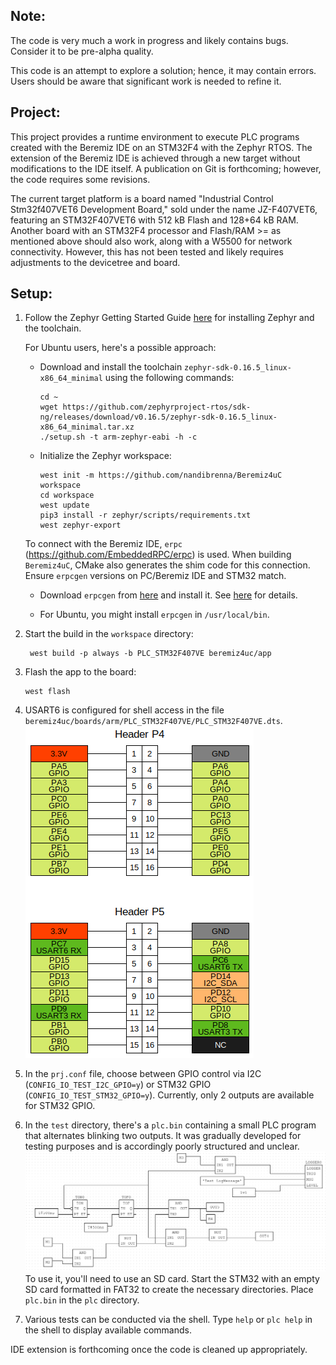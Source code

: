 ## Note:

The code is very much a work in progress and likely contains bugs. Consider it to be pre-alpha quality.

This code is an attempt to explore a solution; hence, it may contain errors. Users should be aware that significant work is needed to refine it.

## Project:

This project provides a runtime environment to execute PLC programs created with the Beremiz IDE on an STM32F4 with the Zephyr RTOS. The extension of the Beremiz IDE is achieved through a new target without modifications to the IDE itself. A publication on Git is forthcoming; however, the code requires some revisions.

The current target platform is a board named "Industrial Control Stm32f407VET6 Development Board," sold under the name JZ-F407VET6, featuring an STM32F407VET6 with 512 kB Flash and 128+64 kB RAM. Another board with an STM32F4 processor and Flash/RAM >= as mentioned above should also work, along with a W5500 for network connectivity. However, this has not been tested and likely requires adjustments to the devicetree and board.

## Setup:

1. Follow the Zephyr Getting Started Guide [here](https://docs.zephyrproject.org/3.6.0/develop/getting_started/index.html) for installing Zephyr and the toolchain.

   For Ubuntu users, here's a possible approach:

   - Download and install the toolchain `zephyr-sdk-0.16.5_linux-x86_64_minimal` using the following commands:
     ```
     cd ~
     wget https://github.com/zephyrproject-rtos/sdk-ng/releases/download/v0.16.5/zephyr-sdk-0.16.5_linux-x86_64_minimal.tar.xz
     ./setup.sh -t arm-zephyr-eabi -h -c
     ```

   - Initialize the Zephyr workspace:
     ```
     west init -m https://github.com/nandibrenna/Beremiz4uC workspace
     cd workspace
     west update
     pip3 install -r zephyr/scripts/requirements.txt
     west zephyr-export
     ```

   To connect with the Beremiz IDE, `erpc` (https://github.com/EmbeddedRPC/erpc) is used. When building `Beremiz4uC`, CMake also generates the shim code for this connection. Ensure `erpcgen` versions on PC/Beremiz IDE and STM32 match.

   - Download `erpcgen` from [here](https://github.com/EmbeddedRPC/erpc/releases) and install it. See [here](https://github.com/EmbeddedRPC/erpc/wiki/erpcgen) for details.

   - For Ubuntu, you might install `erpcgen` in `/usr/local/bin`.

2. Start the build in the `workspace` directory:
   ```	
	west build -p always -b PLC_STM32F407VE beremiz4uc/app
   ```

3. Flash the app to the board:
   ```
   west flash
   ```

4. USART6 is configured for shell access in the file `beremiz4uc/boards/arm/PLC_STM32F407VE/PLC_STM32F407VE.dts`.
   ![Pinout](boards/arm/PLC_STM32F407VE/doc/img/Pinout_PLC_STM32F407VE.png)

5. In the `prj.conf` file, choose between GPIO control via I2C (`CONFIG_IO_TEST_I2C_GPIO=y`) or STM32 GPIO (`CONFIG_IO_TEST_STM32_GPIO=y`). Currently, only 2 outputs are available for STM32 GPIO.

6. In the `test` directory, there's a `plc.bin` containing a small PLC program that alternates blinking two outputs. It was gradually developed for testing purposes and is accordingly poorly structured and unclear.
![PLC Program](test/Beremiz.png)
To use it, you'll need to use an SD card. Start the STM32 with an empty SD card formatted in FAT32 to create the necessary directories. Place `plc.bin` in the `plc` directory.

7. Various tests can be conducted via the shell. Type `help` or `plc help` in the shell to display available commands.

IDE extension is forthcoming once the code is cleaned up appropriately.